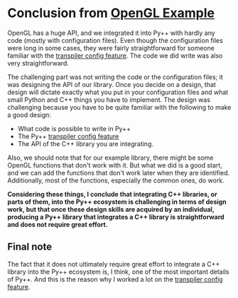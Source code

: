 # Conclusion from [OpenGL Example](opengl_example.md)

OpenGL has a huge API, and we integrated it into Py++ with hardly any code (mostly with configuration files). Even though the configuration files were long in some cases, they were fairly straightforward for someone familiar with the [transpiler config feature](../transpiler_features/config/introduction.md). The code we did write was also very straightforward.

The challenging part was not writing the code or the configuration files; it was designing the API of our library. Once you decide on a design, that design will dictate exactly what you put in your configuration files and what small Python and C++ things you have to implement. The design was challenging because you have to be quite familiar with the following to make a good design:

- What code is possible to write in Py++
- The Py++ [transpiler config feature](../transpiler_features/config/introduction.md)
- The API of the C++ library you are integrating.

Also, we should note that for our example library, there might be some OpenGL functions that don't work with it. But what we did is a good start, and we can add the functions that don't work later when they are identified. Additionally, most of the functions, especially the common ones, do work.

**Considering these things, I conclude that integrating C++ libraries, or parts of them, into the Py++ ecosystem is challenging in terms of design work, but that once these design skills are acquired by an individual, producing a Py++ library that integrates a C++ library is straightforward and does not require great effort.**

## Final note
The fact that it does not ultimately require great effort to integrate a C++ library into the Py++ ecosystem is, I think, one of the most important details of Py++. And this is the reason why I worked a lot on the [transpiler config feature](../transpiler_features/config/introduction.md).
